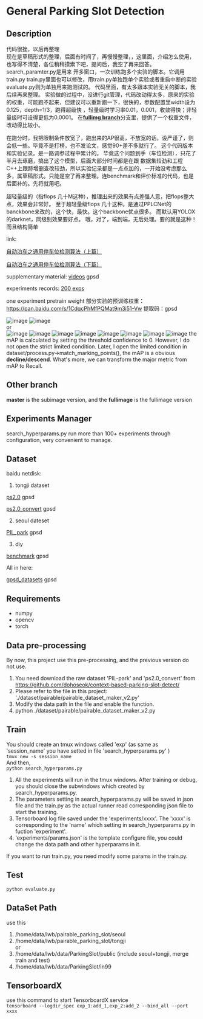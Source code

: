 # General Parking Slot Detection

## Description
代码很挫，以后再整理   
现在是草稿形式的整理，后面有时间了，再慢慢整理，，这里面，介绍怎么使用，也写得不清楚，各位稍稍摸索下吧，提问后，我空了再来回答。
search_paramter.py是用来 开多窗口，一次训练跑多个实验的脚本。它调用train.py
train.py里面也可以修改，用train.py单独跑单个实验或者重启中断的实验
evaluate.py则为单独用来跑测试的。
代码里面，有太多跟本实验无关的脚本，我后续再来整理。
实验做的过程中，没进行git管理，代码改动得太多，原来的实验的权重，可能跑不起来，但建议可以重新跑一下，很快的，参数配置里width设为0.125，depth=1/3，跑得超级快
，轻量级时学习率0.01，0.001，收敛得快；非轻量级时可设得更低为0.0001。
在[**fullimg branch**](https://github.com/huapohen/general_parking_slot_detection/tree/fullimage)分支里，提供了一个权重文件，改动得比较小。

在跑分时，我把限制条件放宽了，跑出来的AP很高，不放宽的话，设严谨了，则会低一些。毕竟不是打榜，也不发论文，感觉90+差不多就行了。
这个代码版本和实验记录。是一路调参过程中累计的。
毕竟这个问题到手（车位检测），只花了半月去琢磨，搞出了这个模型，后面大部分时间都是在跟 数据集较劲和工程C++上跟踪增删查改较劲，所以实验记录都是一点点加的，一开始没考虑那么多，属草稿形式。只能是空了再来整理。连benchmark和评价标准的代码，也是后面补的。先将就用吧。

超轻量级的（指flops 几十M这种），推理出来的效果有点差强人意，把flops整大点，效果会非常好。
至于超轻量级flops 几十这种。是通过PPLCNet的banckbone来改的，这个快，最快。这个backbone优点很多。
而默认用YOLOX的darknet，同级别效果要好点。
哦，对了，端到端，无后处理。要的就是这种！而且结构简单


link:

[自动泊车之通用停车位检测算法（上篇）](https://zhuanlan.zhihu.com/p/521821002)

[自动泊车之通用停车位检测算法（下篇）](https://zhuanlan.zhihu.com/p/522630354)

supplementary material: [videos](https://pan.baidu.com/s/1iTVvIJQWhV1nC8cbsBN2Yg)  gpsd 

experiments records: [200 exps](https://kdocs.cn/l/cnqdZU59SRuX)  

one experiment pretrain weight 部分实验的预训练权重：https://pan.baidu.com/s/1CdqcPhMfPQMat9m3i51-Vw     提取码：gpsd 


 ![image](https://github.com/huapohen/general_parking_slot_detection/blob/master/dataset/pairable/5.jpg)
 ![image](https://github.com/huapohen/general_parking_slot_detection/blob/master/dataset/pairable/4_1.png)  
 or  
 ![image](https://github.com/huapohen/general_parking_slot_detection/blob/master/dataset/pairable/4_2.png)
 ![image](https://github.com/huapohen/general_parking_slot_detection/blob/master/dataset/pairable/1.jpg)
 ![image](https://github.com/huapohen/general_parking_slot_detection/blob/master/dataset/pairable/2.jpg)
 ![image](https://github.com/huapohen/general_parking_slot_detection/blob/master/dataset/pairable/6.jpg)
 ![image](https://github.com/huapohen/general_parking_slot_detection/blob/master/dataset/pairable/7.jpg)
 ![image](https://github.com/huapohen/general_parking_slot_detection/blob/master/dataset/pairable/8.jpg)
 ![image](https://github.com/huapohen/general_parking_slot_detection/blob/master/dataset/pairable/9.jpg)
 ![image](https://github.com/huapohen/general_parking_slot_detection/blob/master/dataset/pairable/3.jpg)
 the mAP is calculated by setting the threshold confidence to 0.
 However, I do not open the strict limited condition. Later, I open the limited condition in dataset/process.py->match_marking_points(),  the mAP is a obvious **decline/descend**.  What's more, we can transform the major metric from mAP to Recall.
 
## Other branch
**master** is the subimage version, and the **fullimage** is the fullimage version
 
 
## Experiments Manager
search_hyperparams.py
run more than 100+ experiments through configuration, very convenient to manage.

 
## Dataset
baidu netdisk:

1. tongji dataset

[ps2.0](https://pan.baidu.com/s/1uJJjECNBKVYrqw9-w5HcWQ)  gpsd

[ps2.0_convert](https://pan.baidu.com/s/1ayADXI5jfd7oKB_NGVCZjg)  gpsd

2. seoul dateset

[PIL_park](https://pan.baidu.com/s/1rBz8aDP6mg2mmeq6QRpISQ)  gpsd

3. diy

[benchmark](https://pan.baidu.com/s/14o2jO5k4Epm4mF_gmsGkQw)  gpsd

All in here:

[gpsd_datasets](https://pan.baidu.com/s/1uIycqAEaQRBLrh2BVuBWYw)  gpsd
 
## Requirements
- numpy
- opencv
- torch

## Data pre-processing
By now, this project use this pre-processing, and the previous version do not use.
1. You need download the raw dataset 'PIL-park' and 'ps2.0_convert' from https://github.com/dohoseok/context-based-parking-slot-detect/
2. Please refer to the file in this project: './dataset/pairable/pairable_dataset_maker_v2.py'
3. Modify the data path in the file and enable the function.
4. python ./dataset/pairable/pairable_dataset_maker_v2.py


## Train
You should create an tmux windows called 'exp' (as same as 'session_name' you have setted in file 'search_hyperparams.py' )       
`tmux new -s session_name`       
And then,       
`python search_hyperparams.py`
1. All the experiments will run in the tmux windows. After training or debug, you should close the subwindows which created by search_hyperparams.py.        
2. The parameters setting in search_hyperparams.py will be saved in json file and the train.py as the actual runner read corresponding json file to start the training.      
3. Tensorboard log file saved under the 'experiments/xxxx'. The 'xxxx' is corresponding to the 'name' which setting in search_hyperparams.py in fuction 'experiment'.
4. 'experiments/params.json' is the template configure file, you could change the data path and other hyperparams in it. 

If you want to run train.py, you need modify some params in the train.py.

## Test
`python evaluate.py`


## DataSet Path
use this
1. /home/data/lwb/pairable_parking_slot/seoul
2. /home/data/lwb/pairable_parking_slot/tongji
\
or
1. /home/data/lwb/data/ParkingSlot/public
 (include seoul+tongji, merge train and test)
2. /home/data/lwb/data/ParkingSlot/in99

## TensorboardX
use this command to start TensorboardX service    
`tensorboard --logdir_spec exp_1:add_1,exp_2:add_2 --bind_all --port xxxx`

